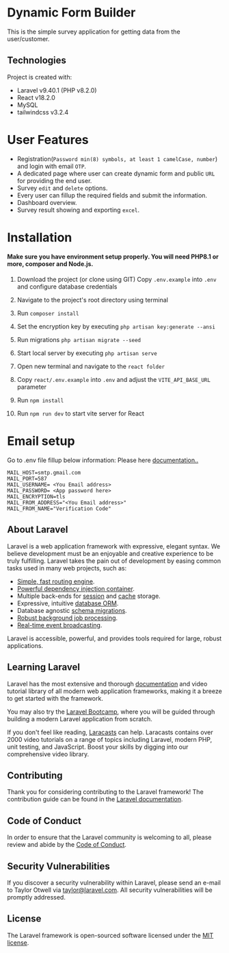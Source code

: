 
# Dynamic Form Builder

This is the simple survey application for getting data from the user/customer.
## Technologies
Project is created with:
* Laravel v9.40.1 (PHP v8.2.0)
* React v18.2.0
* MySQL 
* tailwindcss v3.2.4

# User Features
* Registration(`Password min(8) symbols, at least 1 camelCase, number`) and login with email `OTP`.
* A dedicated page where user can create dynamic form and public `URL` for providing the end user.
* Survey `edit` and `delete` options.
* Every user can fillup the required fields and submit the information.
* Dashboard overview.
* Survey result showing and exporting `excel`.

# Installation
#### Make sure you have environment setup properly. You will need PHP8.1 or more, composer and Node.js.
1. Download the project (or clone using GIT)
Copy `.env.example` into `.env` and configure database credentials

2. Navigate to the project's root directory using terminal
3. Run `composer install`
4. Set the encryption key by executing `php artisan key:generate --ansi`
5. Run migrations `php artisan migrate --seed`
6. Start local server by executing `php artisan serve`
7. Open new terminal and navigate to the `react folder`
8. Copy `react/.env.example` into `.env` and adjust the `VITE_API_BASE_URL` parameter
9. Run `npm install`
10. Run `npm run dev` to start vite server for React

# Email setup
Go to .env file fillup below information:
Please here [documentation..](https://support.google.com/accounts/answer/185833?hl=en)
```MAIL_MAILER=smtp
MAIL_HOST=smtp.gmail.com
MAIL_PORT=587
MAIL_USERNAME= <You Email address>
MAIL_PASSWORD= <App password here>
MAIL_ENCRYPTION=tls
MAIL_FROM_ADDRESS="<You Email address>"
MAIL_FROM_NAME="Verification Code" 
```
## About Laravel

Laravel is a web application framework with expressive, elegant syntax. We believe development must be an enjoyable and creative experience to be truly fulfilling. Laravel takes the pain out of development by easing common tasks used in many web projects, such as:

- [Simple, fast routing engine](https://laravel.com/docs/routing).
- [Powerful dependency injection container](https://laravel.com/docs/container).
- Multiple back-ends for [session](https://laravel.com/docs/session) and [cache](https://laravel.com/docs/cache) storage.
- Expressive, intuitive [database ORM](https://laravel.com/docs/eloquent).
- Database agnostic [schema migrations](https://laravel.com/docs/migrations).
- [Robust background job processing](https://laravel.com/docs/queues).
- [Real-time event broadcasting](https://laravel.com/docs/broadcasting).

Laravel is accessible, powerful, and provides tools required for large, robust applications.

## Learning Laravel

Laravel has the most extensive and thorough [documentation](https://laravel.com/docs) and video tutorial library of all modern web application frameworks, making it a breeze to get started with the framework.

You may also try the [Laravel Bootcamp](https://bootcamp.laravel.com), where you will be guided through building a modern Laravel application from scratch.

If you don't feel like reading, [Laracasts](https://laracasts.com) can help. Laracasts contains over 2000 video tutorials on a range of topics including Laravel, modern PHP, unit testing, and JavaScript. Boost your skills by digging into our comprehensive video library.
## Contributing

Thank you for considering contributing to the Laravel framework! The contribution guide can be found in the [Laravel documentation](https://laravel.com/docs/contributions).

## Code of Conduct

In order to ensure that the Laravel community is welcoming to all, please review and abide by the [Code of Conduct](https://laravel.com/docs/contributions#code-of-conduct).
## Security Vulnerabilities

If you discover a security vulnerability within Laravel, please send an e-mail to Taylor Otwell via [taylor@laravel.com](mailto:taylor@laravel.com). All security vulnerabilities will be promptly addressed.

## License

The Laravel framework is open-sourced software licensed under the [MIT license](https://opensource.org/licenses/MIT).
